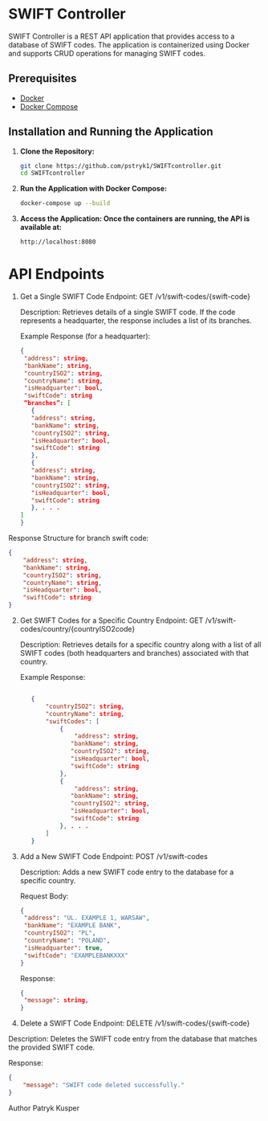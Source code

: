 # SWIFT Controller

SWIFT Controller is a REST API application that provides access to a database of SWIFT codes. The application is containerized using Docker and supports CRUD operations for managing SWIFT codes.

## Prerequisites

- [Docker](https://www.docker.com/)
- [Docker Compose](https://docs.docker.com/compose/)

## Installation and Running the Application

1. **Clone the Repository:**
   ```bash
   git clone https://github.com/pstryk1/SWIFTcontroller.git
   cd SWIFTcontroller
2. **Run the Application with Docker Compose:**
   ```bash
   docker-compose up --build

4. **Access the Application: Once the containers are running, the API is available at:**
   ```bash
   http://localhost:8080
   
# API Endpoints
1. Get a Single SWIFT Code
   Endpoint: GET /v1/swift-codes/{swift-code}
   
   Description: Retrieves details of a single SWIFT code. If the code represents a headquarter, the response includes a list of its branches.
   
   Example Response (for a headquarter):
   ```json
   {
    "address": string,
    "bankName": string,
    "countryISO2": string,
    "countryName": string,
    "isHeadquarter": bool,
    "swiftCode": string
    “branches”: [
      {
      "address": string,
      "bankName": string,
      "countryISO2": string,
      "isHeadquarter": bool,
      "swiftCode": string
      },
      {
      "address": string,
      "bankName": string,
      "countryISO2": string,
      "isHeadquarter": bool,
      "swiftCode": string
      }, . . .
   ]
   }
   ```
Response Structure for branch swift code: 
   ```json
   {
       "address": string,
       "bankName": string,
       "countryISO2": string,
       "countryName": string,
       "isHeadquarter": bool,
       "swiftCode": string
   }
   ```
2. Get SWIFT Codes for a Specific Country
   Endpoint: GET /v1/swift-codes/country/{countryISO2code}
   
   Description: Retrieves details for a specific country along with a list of all SWIFT codes (both headquarters and branches) associated with that country.
   
   Example Response:

   ```json
   
      {
          "countryISO2": string,
          "countryName": string,
          "swiftCodes": [
              {
                  "address": string,
          		 "bankName": string,
          		 "countryISO2": string,
          		 "isHeadquarter": bool,
          		 "swiftCode": string
              },
              {
                  "address": string,
          		 "bankName": string,
          		 "countryISO2": string,
          		 "isHeadquarter": bool,
          		 "swiftCode": string
              }, . . .
          ]
      }
   ```
3. Add a New SWIFT Code
   Endpoint: POST /v1/swift-codes
   
   Description: Adds a new SWIFT code entry to the database for a specific country.
   
   Request Body:
      ```json
   {
       "address": "UL. EXAMPLE 1, WARSAW",
       "bankName": "EXAMPLE BANK",
       "countryISO2": "PL",
       "countryName": "POLAND",
       "isHeadquarter": true,
       "swiftCode": "EXAMPLEBANKXXX"
   }
      ```
   Response:
   ```json
   {
    "message": string,
   }
   ```
4. Delete a SWIFT Code
Endpoint: DELETE /v1/swift-codes/{swift-code}

Description: Deletes the SWIFT code entry from the database that matches the provided SWIFT code.

Response:
```json
{
    "message": "SWIFT code deleted successfully."
}
```

Author
Patryk Kusper
   
   
   

